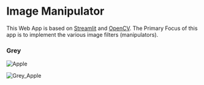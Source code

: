 # Image Manipulator

This Web App is based on [Streamlit](https://streamlit.io/) and [OpenCV](https://opencv.org/). The Primary Focus of this app is to implement the various image filters (manipulators).

### Grey

![Apple](https://user-images.githubusercontent.com/84219813/162984125-90335d42-7ef0-417d-9225-0603dc653aa5.jpg)

![Grey_Apple](https://user-images.githubusercontent.com/84219813/162986317-ba6e4f8c-4706-4579-8da0-885602275daa.jpg)
